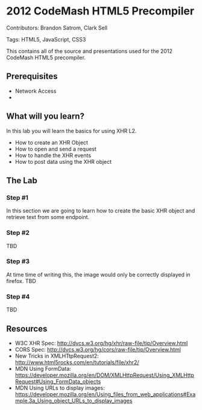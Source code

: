 # 2012 CodeMash HTML5 Precompiler
Contributors: Brandon Satrom, Clark Sell

Tags: HTML5, JavaScript, CSS3

This contains all of the source and presentations used for the 2012 CodeMash HTML5 precompiler.

## Prerequisites

* Network Access
* 

## What will you learn?

In this lab you will learn the basics for using XHR L2.

* How to create an XHR Object
* How to open and send a request
* How to handle the XHR events
* How to post data using the XHR object

## The Lab

### Step #1

In this section we are going to learn how to create the basic XHR object and retrieve text from some endpoint.

### Step #2

TBD

### Step #3

At time time of writing this, the image would only be correctly displayed in firefox.
TBD

### Step #4

TBD

## Resources

* W3C XHR Spec: http://dvcs.w3.org/hg/xhr/raw-file/tip/Overview.html
* CORS Spec: http://dvcs.w3.org/hg/cors/raw-file/tip/Overview.html
* New Tricks in XMLHTtpRequest2: http://www.html5rocks.com/en/tutorials/file/xhr2/
* MDN Using FormData: https://developer.mozilla.org/en/DOM/XMLHttpRequest/Using_XMLHttpRequest#Using_FormData_objects
* MDN Using URLs to display images: https://developer.mozilla.org/en/Using_files_from_web_applications#Example.3a_Using_object_URLs_to_display_images
